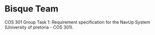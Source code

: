 # Bisque Team
COS 301 Group Task 1: Requirement specification for the NavUp System (University of pretoria - COS 301).